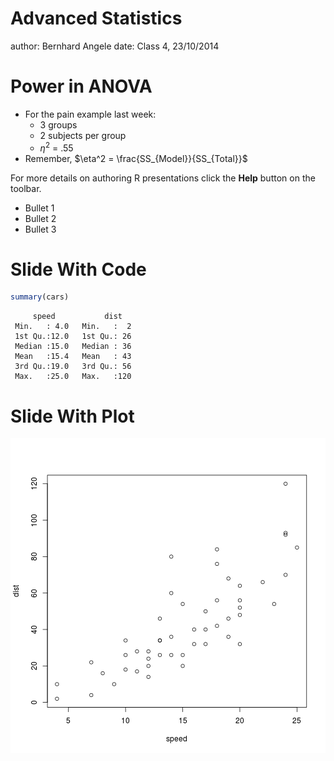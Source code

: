 Advanced Statistics
========================================================
author: Bernhard Angele
date: Class 4, 23/10/2014

Power in ANOVA
========================================================
- For the pain example last week:
  - 3 groups
  - 2 subjects per group
  - $\eta^2$ = .55
- Remember, $\eta^2 = \frac{SS_{Model}}{SS_{Total}}$


For more details on authoring R presentations click the
**Help** button on the toolbar.

- Bullet 1
- Bullet 2
- Bullet 3

Slide With Code
========================================================


```r
summary(cars)
```

```
     speed           dist    
 Min.   : 4.0   Min.   :  2  
 1st Qu.:12.0   1st Qu.: 26  
 Median :15.0   Median : 36  
 Mean   :15.4   Mean   : 43  
 3rd Qu.:19.0   3rd Qu.: 56  
 Max.   :25.0   Max.   :120  
```

Slide With Plot
========================================================

![plot of chunk unnamed-chunk-2](Class4-figure/unnamed-chunk-2.png) 
